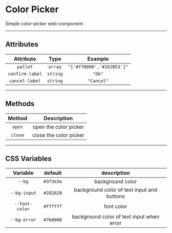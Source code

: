 # Color Picker

Simple color-picker web-component

---

## Attributes

|    Attribute    |   Type   |          Example          |
| :-------------: | :------: | :-----------------------: |
|    `pallet`     | `array`  | `"['#ff0000','#1D2B53']"` |
| `confirm-label` | `string` |          `"Ok"`           |
| `cancel-label`  | `string` |        `"Cancel"`         |

---

## Methods

| Method  |      Description       |
| :-----: | :--------------------: |
| `open`  | open the color picker  |
| `close` | close the color picker |

---

## CSS Variables

|    Variable    |  default  |                description                 |
| :------------: | :-------: | :----------------------------------------: |
|     `--bg`     | `#3f3e3e` |              background color              |
|  `--bg-input`  | `#282828` | background color of text input and buttons |
| `--font-color` | `#ffffff` |                 font color                 |
|  `--bg-error`  | `#7b0000` | background color of text input when error  |
